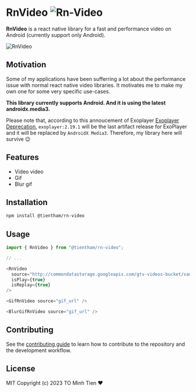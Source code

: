 # RnVideo ![Rn-Video](https://img.shields.io/badge/v0.4.4-pass-green.svg?label=latest)

**RnVideo** is a react native library for a fast and performance video on Android (currently support only Android).

![RnVideo](https://img.shields.io/badge/v0.4.4-pass-green.svg)

## Motivation

Some of my applications have been sufferring a lot about the performance issue with normal react native video libraries. It motivates me to make my own one for some very specific use-cases.

**This library currently supports Android. And it is using the latest androidx.media3.**

Please note that, according to this annoucement of Exoplayer [Exoplayer Deprecation](https://github.com/google/ExoPlayer#deprecation), `exoplayer:2.19.1` will be the last artifact release for ExoPlayer and it will be replaced by `AndroidX Media3`. Therefore, my library here will survive 😉

## Features

- Video video
- Gif
- Blur gif

## Installation

```sh
npm install @tientham/rn-video
```

## Usage

```ts
import { RnVideo } from "@tientham/rn-video";

// ...

<RnVideo
  source="http://commondatastorage.googleapis.com/gtv-videos-bucket/sample/ElephantsDream.mp4"
  isPlay={true}
  isReplay={true}
/>

<GifRnVideo source="gif_url" />

<BlurGifRnVideo source="gif_url" />
```

## Contributing

See the [contributing guide](CONTRIBUTING.md) to learn how to contribute to the repository and the development workflow.

## License

MIT Copyright (c) 2023 TO Minh Tien ❤️
